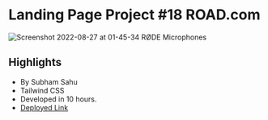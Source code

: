 # Landing Page Project #18 ROAD.com

![Screenshot 2022-08-27 at 01-45-34 RØDE Microphones](https://user-images.githubusercontent.com/43786036/186984139-a98211e4-8ef2-4732-a22e-65b05842bd97.png)


## Highlights
- By Subham Sahu
- Tailwind CSS
- Developed in 10 hours.
- [Deployed Link](https://grand-tanuki-322ad1.netlify.app/)